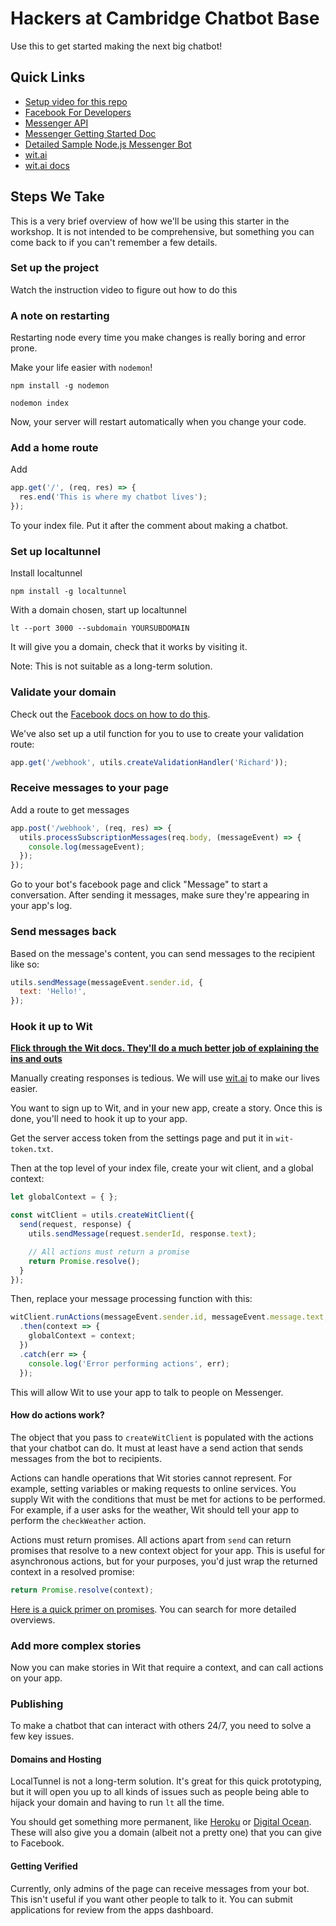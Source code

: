 # Hackers at Cambridge Chatbot Base

Use this to get started making the next big chatbot!

## Quick Links

- [Setup video for this repo](https://youtu.be/kkpBYpg6YHk)
- [Facebook For Developers](https://developers.facebook.com)
- [Messenger API](https://developers.facebook.com/docs/messenger-platform)
- [Messenger Getting Started Doc](https://developers.facebook.com/docs/messenger-platform/guides/quick-start)
- [Detailed Sample Node.js Messenger Bot](https://github.com/fbsamples/messenger-platform-samples)
- [wit.ai](http://wit.ai/)
- [wit.ai docs](https://wit.ai/docs)

## Steps We Take

This is a very brief overview of how we'll be using this starter in the workshop. It is not
intended to be comprehensive, but something you can come back to if you can't remember a
few details.

### Set up the project

Watch the instruction video to figure out how to do this

### A note on restarting

Restarting node every time you make changes is really boring and error prone.

Make your life easier with `nodemon`!

```
npm install -g nodemon
```

```
nodemon index
```

Now, your server will restart automatically when you change your code.

### Add a home route

Add

```js
app.get('/', (req, res) => {
  res.end('This is where my chatbot lives');
});
```

To your index file. Put it after the comment about making a chatbot.

### Set up localtunnel

Install localtunnel

```
npm install -g localtunnel
```

With a domain chosen, start up localtunnel

```
lt --port 3000 --subdomain YOURSUBDOMAIN
```

It will give you a domain, check that it works by visiting it.

Note: This is not suitable as a long-term solution. 

### Validate your domain

Check out the [Facebook docs on how to do this](https://developers.facebook.com/docs/messenger-platform/guides/setup#webhook_setup).

We've also set up a util function for you to use to create your validation route:

```js
app.get('/webhook', utils.createValidationHandler('Richard'));
```

### Receive messages to your page

Add a route to get messages

```js
app.post('/webhook', (req, res) => {
  utils.processSubscriptionMessages(req.body, (messageEvent) => {
    console.log(messageEvent);
  });
});
```

Go to your bot's facebook page and click "Message" to start a conversation. After sending it messages,
make sure they're appearing in your app's log.

### Send messages back

Based on the message's content, you can send messages to the recipient like so:

```js
utils.sendMessage(messageEvent.sender.id, {
  text: 'Hello!',
});
```

### Hook it up to Wit

[**Flick through the Wit docs. They'll do a much better job of explaining the ins and outs**](https://wit.ai/docs)

Manually creating responses is tedious. We will use [wit.ai](https://wit.ai) to make our lives easier.

You want to sign up to Wit, and in your new app, create a story. Once this is done, you'll need to hook
it up to your app. 

Get the server access token from the settings page and put it in `wit-token.txt`. 

Then at the top level of your index file, create your wit client, and a global context:

```js
let globalContext = { };

const witClient = utils.createWitClient({
  send(request, response) {
    utils.sendMessage(request.senderId, response.text);

    // All actions must return a promise
    return Promise.resolve();
  }
});
```

Then, replace your message processing function with this:

```js
witClient.runActions(messageEvent.sender.id, messageEvent.message.text, globalContext)
  .then(context => {
    globalContext = context;
  })
  .catch(err => {
    console.log('Error performing actions', err);
  });
```

This will allow Wit to use your app to talk to people on Messenger.

#### How do actions work?

The object that you pass to `createWitClient` is populated with the actions that
your chatbot can do. It must at least have a send action that sends messages from the bot
to recipients.

Actions can handle operations that Wit stories cannot represent. For example, setting variables
or making requests to online services. You supply Wit with the conditions that must be met
for actions to be performed. For example, if a user asks for the weather, Wit should tell your
app to perform the `checkWeather` action.

Actions must return promises. All actions apart from `send` can return promises that resolve
to a new context object for your app. This is useful for asynchronous actions, but for your
purposes, you'd just wrap the returned context in a resolved promise:

```js
return Promise.resolve(context);
```

[Here is a quick primer on promises](https://spring.io/understanding/javascript-promises). You can search for more detailed overviews.

### Add more complex stories

Now you can make stories in Wit that require a context, and can call actions on your
app. 

### Publishing

To make a chatbot that can interact with others 24/7, you need to solve a few key issues.

#### Domains and Hosting

LocalTunnel is not a long-term solution. It's great for this quick prototyping, but it will open you up to all
kinds of issues such as people being able to hijack your domain and having to run `lt` all the time.

You should get something more permanent, like [Heroku](https://heroku.com) or [Digital Ocean](https://digitalocean.com/).
These will also give you a domain (albeit not a pretty one) that you can give to Facebook.

#### Getting Verified

Currently, only admins of the page can receive messages from your bot. This isn't useful if you want other
people to talk to it. You can submit applications for review from the apps dashboard.
